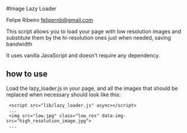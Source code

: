 #Image Lazy Loader

Felipe Ribeiro <felipernb@gmail.com>

This script allows you to load your page with low resolution images and substitute them by the hi-resolution ones just when needed, saving bandwidth

It uses vanilla JavaScript and doesn't require any dependency.

## how to use
Load the lazy_loader.js in your page, and all the images that should be replaced when necessary should look like this:

```
 <script src="lib/lazy_loader.js" async></script>
 ...
 <img src="low.jpg" class="low_res" data-img-src="high_resolution_image.jpg"> 
 ...
```
